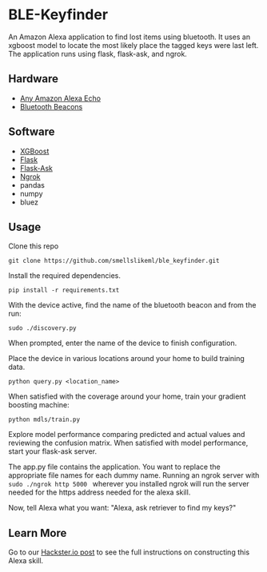 # BLE-Keyfinder

An Amazon Alexa application to find lost items using bluetooth. It uses an xgboost model to locate the most likely place
the tagged keys were last left. The application runs using flask, flask-ask, and ngrok.

## Hardware
* [Any Amazon Alexa Echo](https://www.amazon.com/gp/product/B01DFKC2SO/ref=s9_acsd_al_bw_c_x_1_w?pf_rd_m=ATVPDKIKX0DER&pf_rd_s=merchandised-search-4&pf_rd_r=Q924P0APNQ9M7QVMV2D0&pf_rd_r=Q924P0APNQ9M7QVMV2D0&pf_rd_t=101&pf_rd_p=4dc5e960-6892-4959-a18f-2e32ecb3b2b6&pf_rd_p=4dc5e960-6892-4959-a18f-2e32ecb3b2b6&pf_rd_i=9818047011)
* [Bluetooth Beacons](https://www.amazon.com/gp/product/B077ZGGYY7/ref=oh_aui_detailpage_o01_s00?ie=UTF8&psc=1)

## Software
* [XGBoost](https://xgboost.readthedocs.io/en/latest/)
* [Flask](http://flask.pocoo.org/)
* [Flask-Ask](http://flask-ask.readthedocs.io/en/latest/)
* [Ngrok](https://ngrok.com/download)
* pandas
* numpy
* bluez

## Usage

Clone this repo
```
git clone https://github.com/smellslikeml/ble_keyfinder.git
```

Install the required dependencies.
```
pip install -r requirements.txt
```

With the device active, find the name of the bluetooth beacon and from the run:
```
sudo ./discovery.py
```
When prompted, enter the name of the device to finish configuration.

Place the device in various locations around your home to build training data.
```
python query.py <location_name>
```

When satisfied with the coverage around your home, train your gradient boosting machine:
```
python mdls/train.py
```

Explore model performance comparing predicted and actual values and reviewing the confusion matrix. When satisfied with model performance, start your flask-ask server.

The app.py file contains the application. You want to replace the appropriate file names for each dummy name. Running an ngrok server with ```sudo ./ngrok http 5000 ``` wherever you installed ngrok will run the server needed for the https address needed for the alexa skill. 

Now, tell Alexa what you want: "Alexa, ask retriever to find my keys?"

## Learn More
Go to our [Hackster.io post](https://www.hackster.io/home_skillet/alexa-where-are-my-keys-aa0e82) to see the full instructions on constructing this Alexa skill. 

